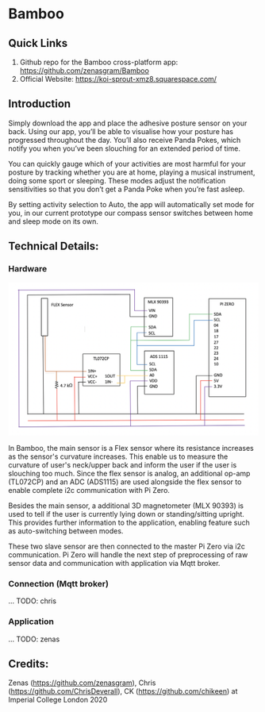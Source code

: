 # Bamboo

## Quick Links

1. Github repo for the Bamboo cross-platform app: https://github.com/zenasgram/Bamboo
2. Official Website: https://koi-sprout-xmz8.squarespace.com/


## Introduction

Simply download the app and place the adhesive posture sensor on your back. Using our app, you’ll be able to visualise how your posture has progressed throughout the day. You’ll also receive Panda Pokes, which notify you when you’ve been slouching for an extended period of time. 

You can quickly gauge which of your activities are most harmful for your posture by tracking whether you are at home, playing a musical instrument, doing some sport or sleeping. These modes adjust the notification sensitivities so that you don’t get a Panda Poke when you’re fast asleep.

By setting activity selection to Auto, the app will automatically set mode for you, in our current prototype our compass sensor switches between home and sleep mode on its own.


## Technical Details:

### Hardware 

![Circuit Diagram of Bamboo](Hardware_circuit.png)

In Bamboo, the main sensor is a Flex sensor where its resistance increases as the sensor's curvature increases. This enable us to measure the curvature of user's neck/upper back and inform the user if the user is slouching too much. Since the flex sensor is analog, an additional op-amp (TL072CP) and an ADC (ADS1115) are used alongside the flex sensor to enable complete i2c communication with Pi Zero. 

Besides the main sensor, a additional 3D magnetometer (MLX 90393) is used to tell if the user is currently lying down or standing/sitting upright. This provides further information to the application, enabling feature such as auto-switching between modes. 

These two slave sensor are then connected to the master Pi Zero via i2c communication. Pi Zero will handle the next step of preprocessing of raw sensor data and communication with application via Mqtt broker. 

### Connection (Mqtt broker)
... TODO: chris

### Application
... TODO: zenas


## Credits:

Zenas (https://github.com/zenasgram), Chris (https://github.com/ChrisDeverall), CK (https://github.com/chikeen) at Imperial College London 2020
